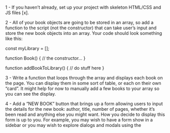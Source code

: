 1 - If you haven’t already, set up your project with skeleton HTML/CSS and JS files [x].

2 - All of your book objects are going to be stored in an array, so add a function to the script (not the constructor) that can take user’s input and store the new book objects into an array. Your code should look something like this:

const myLibrary = [];

function Book() {
  // the constructor...
}

function addBookToLibrary() {
  // do stuff here
}

3 - Write a function that loops through the array and displays each book on the page. You can display them in some sort of table, or each on their own “card”. It might help for now to manually add a few books to your array so you can see the display.

4 - Add a “NEW BOOK” button that brings up a form allowing users to input the details for the new book: author, title, number of pages, whether it’s been read and anything else you might want. How you decide to display this form is up to you. For example, you may wish to have a form show in a sidebar or you may wish to explore dialogs and modals using the <dialog> tag. However you do this, you will most likely encounter an issue where submitting your form will not do what you expect it to do. That’s because the submit input tries to send the data to a server by default. This is where event.preventDefault(); will come in handy. Check out the documentation for event.preventDefault and see how you can solve this issue!

5 - Add a button on each book’s display to remove the book from the library.

    You will need to associate your DOM elements with the actual book objects in some way. One easy solution is giving them a data-attribute that corresponds to the index of the library array.

6 - Add a button on each book’s display to change its read status.

    To facilitate this you will want to create the function that toggles a book’s read status on your Book prototype instance.

contents: 
1- Array of objects containing the books to be displayed
2- A function that loops through the array and displays each book object inside a card
3- A function that takes user input and creates a new book object using the constructor, and pushes it to the end of the array
4- Display a button that opens a form to enter book info
5- Add a button on each book’s display to remove the book from the library.
6- Add a button on each book’s display to change its read status.